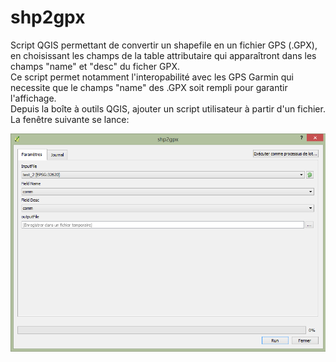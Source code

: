 # shp2gpx

Script QGIS permettant de convertir un shapefile en un fichier GPS (.GPX), en choisissant les champs de la table attributaire qui apparaîtront dans les champs "name" et "desc" du ficher GPX.  
Ce script permet notamment l'interopabilité avec les GPS Garmin qui necessite que le champs "name" des .GPX soit rempli pour garantir l'affichage.  
Depuis la boîte à outils QGIS, ajouter un script utilisateur à partir d'un fichier. La fenêtre suivante se lance:  

![capture](https://github.com/TheoLechemia/shp2gpx/blob/master/capture.PNG)
